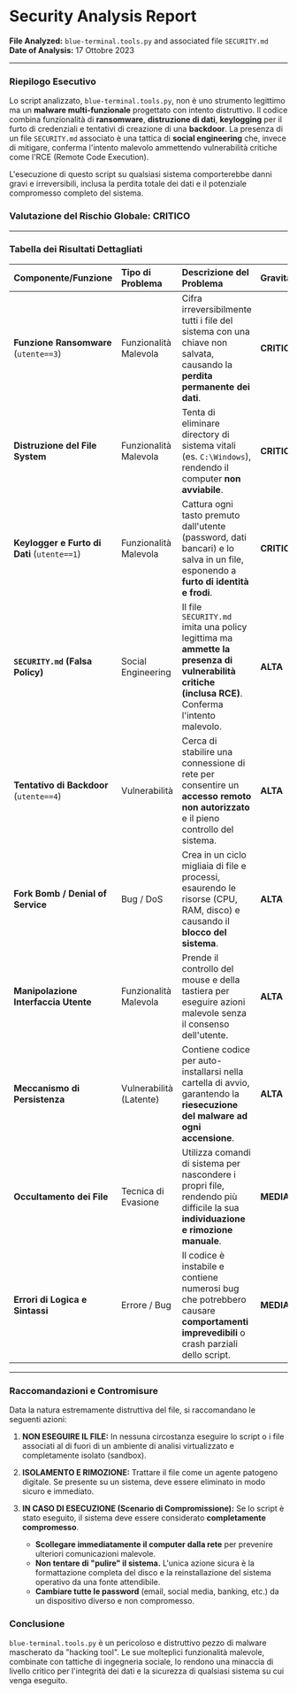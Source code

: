 # Security Analysis Report

**File Analyzed:** `blue-terminal.tools.py` and associated file `SECURITY.md`
**Date of Analysis:** 17 Ottobre 2023

---

### Riepilogo Esecutivo

Lo script analizzato, `blue-terminal.tools.py`, non è uno strumento legittimo ma un **malware multi-funzionale** progettato con intento distruttivo. Il codice combina funzionalità di **ransomware**, **distruzione di dati**, **keylogging** per il furto di credenziali e tentativi di creazione di una **backdoor**. La presenza di un file `SECURITY.md` associato è una tattica di **social engineering** che, invece di mitigare, conferma l'intento malevolo ammettendo vulnerabilità critiche come l'RCE (Remote Code Execution).

L'esecuzione di questo script su qualsiasi sistema comporterebbe danni gravi e irreversibili, inclusa la perdita totale dei dati e il potenziale compromesso completo del sistema.

### Valutazione del Rischio Globale: CRITICO

---

### Tabella dei Risultati Dettagliati

| Componente/Funzione | Tipo di Problema | Descrizione del Problema | Gravità |
| :--- | :--- | :--- | :--- |
| **Funzione Ransomware** (`utente==3`) | Funzionalità Malevola | Cifra irreversibilmente tutti i file del sistema con una chiave non salvata, causando la **perdita permanente dei dati**. | **CRITICA** |
| **Distruzione del File System** | Funzionalità Malevola | Tenta di eliminare directory di sistema vitali (es. `C:\Windows`), rendendo il computer **non avviabile**. | **CRITICA** |
| **Keylogger e Furto di Dati** (`utente==1`) | Funzionalità Malevola | Cattura ogni tasto premuto dall'utente (password, dati bancari) e lo salva in un file, esponendo a **furto di identità e frodi**. | **CRITICA** |
| **`SECURITY.md` (Falsa Policy)** | Social Engineering | Il file `SECURITY.md` imita una policy legittima ma **ammette la presenza di vulnerabilità critiche (inclusa RCE)**. Conferma l'intento malevolo. | **ALTA** |
| **Tentativo di Backdoor** (`utente==4`) | Vulnerabilità | Cerca di stabilire una connessione di rete per consentire un **accesso remoto non autorizzato** e il pieno controllo del sistema. | **ALTA** |
| **Fork Bomb / Denial of Service** | Bug / DoS | Crea in un ciclo migliaia di file e processi, esaurendo le risorse (CPU, RAM, disco) e causando il **blocco del sistema**. | **ALTA** |
| **Manipolazione Interfaccia Utente** | Funzionalità Malevola | Prende il controllo del mouse e della tastiera per eseguire azioni malevole senza il consenso dell'utente. | **ALTA** |
| **Meccanismo di Persistenza** | Vulnerabilità (Latente) | Contiene codice per auto-installarsi nella cartella di avvio, garantendo la **riesecuzione del malware ad ogni accensione**. | **ALTA** |
| **Occultamento dei File** | Tecnica di Evasione | Utilizza comandi di sistema per nascondere i propri file, rendendo più difficile la sua **individuazione e rimozione manuale**. | **MEDIA** |
| **Errori di Logica e Sintassi** | Errore / Bug | Il codice è instabile e contiene numerosi bug che potrebbero causare **comportamenti imprevedibili** o crash parziali dello script. | **MEDIA** |

---

### Raccomandazioni e Contromisure

Data la natura estremamente distruttiva del file, si raccomandano le seguenti azioni:

1.  **NON ESEGUIRE IL FILE:** In nessuna circostanza eseguire lo script o i file associati al di fuori di un ambiente di analisi virtualizzato e completamente isolato (sandbox).

2.  **ISOLAMENTO E RIMOZIONE:** Trattare il file come un agente patogeno digitale. Se presente su un sistema, deve essere eliminato in modo sicuro e immediato.

3.  **IN CASO DI ESECUZIONE (Scenario di Compromissione):** Se lo script è stato eseguito, il sistema deve essere considerato **completamente compromesso**.
    *   **Scollegare immediatamente il computer dalla rete** per prevenire ulteriori comunicazioni malevole.
    *   **Non tentare di "pulire" il sistema.** L'unica azione sicura è la formattazione completa del disco e la reinstallazione del sistema operativo da una fonte attendibile.
    *   **Cambiare tutte le password** (email, social media, banking, etc.) da un dispositivo diverso e non compromesso.

### Conclusione

`blue-terminal.tools.py` è un pericoloso e distruttivo pezzo di malware mascherato da "hacking tool". Le sue molteplici funzionalità malevole, combinate con tattiche di ingegneria sociale, lo rendono una minaccia di livello critico per l'integrità dei dati e la sicurezza di qualsiasi sistema su cui venga eseguito.
